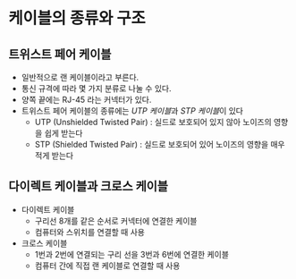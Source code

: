 # 케이블의 종류와 구조

## 트위스트 페어 케이블
- 일반적으로 랜 케이블이라고 부른다.
- 통신 규격에 따라 몇 가지 분류로 나눌 수 있다.
- 양쪽 끝에는 RJ-45 라는 커넥터가 있다.
- 트위스트 페어 케이블의 종류에는 *UTP 케이블*과 *STP 케이블*이 있다
  - UTP (Unshielded Twisted Pair) : 실드로 보호되어 있지 않아 노이즈의 영향을 쉽게 받는다
  - STP (Shielded Twisted Pair) : 실드로 보호되어 있어 노이즈의 영향을 매우 적게 받는다
 

## 다이렉트 케이블과 크로스 케이블
- 다이렉트 케이블
  - 구리선 8개를 같은 순서로 커넥터에 연결한 케이블
  - 컴퓨터와 스위치를 연결할 때 사용
- 크로스 케이블 
  - 1번과 2번에 연결되는 구리 선을 3번과 6번에 연결한 케이블
  - 컴퓨터 간에 직접 랜 케이블로 연결할 때 사용 

